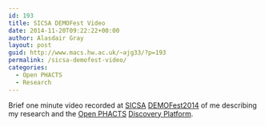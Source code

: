 ```yaml
---
id: 193
title: SICSA DEMOFest Video
date: 2014-11-20T09:22:22+00:00
author: Alasdair Gray
layout: post
guid: http://www.macs.hw.ac.uk/~ajg33/?p=193
permalink: /sicsa-demofest-video/
categories:
  - Open PHACTS
  - Research
---
```

Brief one minute video recorded at [SICSA](http://www.sicsa.ac.uk/) [DEMOFest2014](http://www.sicsa.ac.uk/knowledge-exchange/industry-collaboration/demofest/) of me describing my research and the [Open PHACTS](http://www.openphacts.org) [Discovery Platform](https://dev.openphacts.org/).